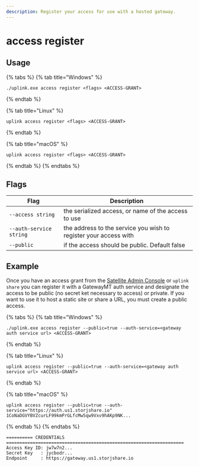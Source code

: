 ```yaml
---
description: Register your access for use with a hosted gateway.
---
```


# access register

## Usage

{% tabs %}
{% tab title="Windows" %}
```
./uplink.exe access register <flags> <ACCESS-GRANT>
```
{% endtab %}

{% tab title="Linux" %}
```
uplink access register <flags> <ACCESS-GRANT>
```
{% endtab %}

{% tab title="macOS" %}
```
uplink access register <flags> <ACCESS-GRANT>
```
{% endtab %}
{% endtabs %}

## Flags

| Flag                    | Description                                                      |
| ----------------------- | ---------------------------------------------------------------- |
| `--access string`       | the serialized access, or name of the access to use              |
| `--auth-service string` | the address to the service you wish to register your access with |
| `--public`              | if the access should be public. Default false                    |

## Example

Once you have an access grant from the [Satellite Admin Console](../../../getting-started/quickstart-uplink-cli/generate-access-grants-and-tokens/generate-a-token.md) or `uplink share` you can register it with a GatewayMT auth service and designate the access to be public (no secret ket necessary to access) or private. If you want to use it to host a static site or share a URL, you must create a public access.&#x20;

{% tabs %}
{% tab title="Windows" %}
```
./uplink.exe access register --public=true --auth-service=<gateway auth service url> <ACCESS-GRANT>
```
{% endtab %}

{% tab title="Linux" %}
```
uplink access register --public=true --auth-service=<gateway auth service url> <ACCESS-GRANT>
```
{% endtab %}

{% tab title="macOS" %}
```
uplink access register --public=true --auth-service="https://auth.us1.storjshare.io" 1CoNaDGVYBVZcurLF99kmPrGLfcMw5qw9Vxv9hAKp9NK... 
```
{% endtab %}
{% endtabs %}

```
========== CREDENTIALS ===================================================================
Access Key ID: jw7w7n2...
Secret Key   : jycbodr...
Endpoint     : https://gateway.us1.storjshare.io
```
